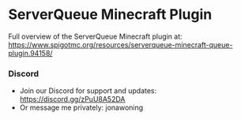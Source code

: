 # ServerQueue Minecraft Plugin

Full overview of the ServerQueue Minecraft plugin at:
https://www.spigotmc.org/resources/serverqueue-minecraft-queue-plugin.94158/

### Discord
* Join our Discord for support and updates: https://discord.gg/zPuU8A52DA
* Or message me privately: jonawoning